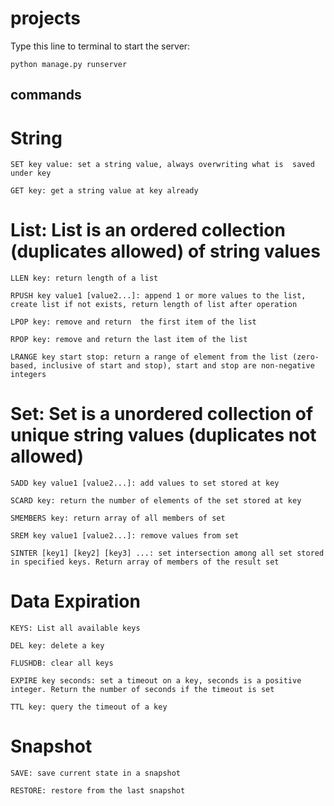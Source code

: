 # projects
Type this line to terminal to start the server:
```
python manage.py runserver
```

## commands

# String
 ```
SET key value: set a string value, always overwriting what is  saved under key

GET key: get a string value at key already
 ```

# List: List is an ordered collection (duplicates allowed) of string values

```
LLEN key: return length of a list

RPUSH key value1 [value2...]: append 1 or more values to the list, create list if not exists, return length of list after operation

LPOP key: remove and return  the first item of the list

RPOP key: remove and return the last item of the list

LRANGE key start stop: return a range of element from the list (zero-based, inclusive of start and stop), start and stop are non-negative integers
```

# Set: Set is a unordered collection of unique string values (duplicates not allowed)

```
SADD key value1 [value2...]: add values to set stored at key

SCARD key: return the number of elements of the set stored at key

SMEMBERS key: return array of all members of set

SREM key value1 [value2...]: remove values from set

SINTER [key1] [key2] [key3] ...: set intersection among all set stored in specified keys. Return array of members of the result set
```

# Data Expiration

```
KEYS: List all available keys

DEL key: delete a key

FLUSHDB: clear all keys

EXPIRE key seconds: set a timeout on a key, seconds is a positive integer. Return the number of seconds if the timeout is set

TTL key: query the timeout of a key
```

# Snapshot

```
SAVE: save current state in a snapshot

RESTORE: restore from the last snapshot
```

